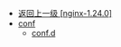 - [返回上一级 [nginx-1.24.0]](服务部署/Nginx/模板/nginx-1.24.0/)
- [conf](服务部署/Nginx/模板/nginx-1.24.0/conf/)
  - [conf.d](服务部署/Nginx/模板/nginx-1.24.0/conf/conf.d/)
